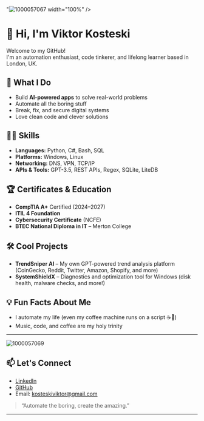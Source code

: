 "![1000057067](https://github.com/user-attachments/assets/7c20fd96-c958-4c4d-8cec-2c1c5e0af45c)
width="100%" />

# 👋 Hi, I'm Viktor Kosteski

Welcome to my GitHub!  
I'm an automation enthusiast, code tinkerer, and lifelong learner based in London, UK.

## 🚀 What I Do
- Build **AI-powered apps** to solve real-world problems  
- Automate all the boring stuff  
- Break, fix, and secure digital systems  
- Love clean code and clever solutions

## 🧑‍💻 Skills
- **Languages:** Python, C#, Bash, SQL
- **Platforms:** Windows, Linux
- **Networking:** DNS, VPN, TCP/IP
- **APIs & Tools:** GPT-3.5, REST APIs, Regex, SQLite, LiteDB

## 🏆 Certificates & Education
- **CompTIA A+** Certified (2024–2027)
- **ITIL 4 Foundation**  
- **Cybersecurity Certificate** (NCFE)
- **BTEC National Diploma in IT** – Merton College

## 🛠️ Cool Projects
- **TrendSniper AI** – My own GPT-powered trend analysis platform (CoinGecko, Reddit, Twitter, Amazon, Shopify, and more)
- **SystemShieldX** – Diagnostics and optimization tool for Windows (disk health, malware checks, and more!)

## 💡 Fun Facts About Me
- I automate my life (even my coffee machine runs on a script ☕🤖)
- Music, code, and coffee are my holy trinity
---

![1000057069](https://github.com/user-attachments/assets/7c9363c4-11b1-4437-b872-cb6119740143)

## 📫 Let's Connect

- [LinkedIn](https://linkedin.com/in/viktor-kosteski)
- [GitHub](https://github.com/vkosteski)
- Email: kosteskiviktor@gmail.com

> “Automate the boring, create the amazing.”

---

